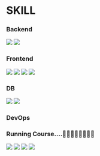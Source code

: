 # SKILL 

### Backend

<img src="https://img.shields.io/badge/Spring-6DB33F?style=flat-square&amp;logo=Spring&amp;logoColor=white"> <img src="https://img.shields.io/badge/Apache Tomcat-F8DC75?style=flat-square&amp;logo=apachetomcat&amp;logoColor=black">


### Frontend
<img src="https://img.shields.io/badge/HTML5-E34F26?style=flat-square&amp;logo=html5&amp;logoColor=white"> <img src="https://img.shields.io/badge/JavaScript-F7DF1E?style=flat-square&amp;logo=javascript&amp;logoColor=black">
 <img src="https://img.shields.io/badge/jQuery-0769AD?style=flat-square&amp;logo=jQuery&amp;logoColor=white">
 <img src="https://img.shields.io/badge/CSS3-1572B6?style=flat-square&amp;logo=css3&amp;logoColor=white">


### DB
<img src="https://img.shields.io/badge/MySQL-4479A1?style=flat-square&amp;logo=MySQL&amp;logoColor=white"> <img src="https://img.shields.io/badge/ORACLE-F80000?style=flat-square&amp;logo=oracle&amp;logoColor=white">

### DevOps

### Running Course....🏃‍♂️🏃‍♀️🚶‍♂️🚶‍♀️

<img src="https://img.shields.io/badge/React-61DAFB?style=flat-square&amp;logo=React&amp;logoColor=black">
<img src="https://img.shields.io/badge/vue.js-4FC08D?style=for-the-badge&logo=vue.js&logoColor=white">
<img src="https://img.shields.io/badge/Amazon AWS-232F3E?style=flat-square&amp;logo=amazonaws&amp;logoColor=white">
  <img src="https://img.shields.io/badge/Docker-2496ED?style=flat-square&logo=Docker&logoColor=white"/>



